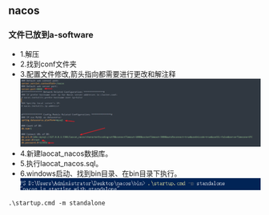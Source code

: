 ## nacos

### 文件已放到a-software

- 1.解压 
- 2.找到conf文件夹 
- 3.配置文件修改,箭头指向都需要进行更改和解注释
![img.png](img.png)
- 4.新建laocat_nacos数据库。 
- 5.执行laocat_nacos.sql。 
- 6.windows启动、找到bin目录、在bin目录下执行。
![img_1.png](img_1.png)
```shell
.\startup.cmd -m standalone
```